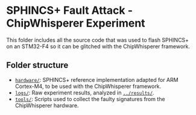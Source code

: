 # SPHINCS+ Fault Attack - ChipWhisperer Experiment

This folder includes all the source code that was used to flash SPHINCS+ on an STM32-F4 so it can be glitched with the ChipWhisperer framework.

## Folder structure

* [`hardware/`](hardware/): SPHINCS+ reference implementation adapted for ARM Cortex-M4, to be used with the ChipWhisperer framework.
* [`logs/`](logs/): Raw experiment results, analyzed in [`../results/`](../results/).
* [`tools/`](tools/): Scripts used to collect the faulty signatures from the ChipWhisperer hardware.